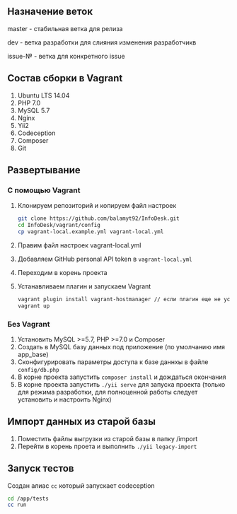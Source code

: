## Назначение веток
master - стабильная ветка для релиза

dev - ветка разработки для слияния изменения разработчикв

issue-№ - ветка для конкретного issue


## Состав сборки в Vagrant
1. Ubuntu LTS 14.04
2. PHP 7.0
3. MySQL 5.7
4. Nginx
5. Yii2
6. Codeception
7. Composer
8. Git


## Развертывание

### С помощью Vagrant

1. Клонируем репозиторий и копируем файл настроек

    ```bash
    git clone https://github.com/balamyt92/InfoDesk.git
    cd InfoDesk/vagrant/config
    cp vagrant-local.example.yml vagrant-local.yml
    ```

2. Правим файл настроек vagrant-local.yml
3. Добавляем GitHub personal API token в `vagrant-local.yml`
4. Переходим в корень проекта
5. Устанавливаем плагин и запускаем Vagrant

    ```bash
    vagrant plugin install vagrant-hostmanager // если плагин еще не установлен
    vagrant up
    ```

### Без Vagrant

1. Установить MySQL >=5.7, PHP >=7.0 и Composer
2. Создать в MySQL базу данных под приложение (по умолчанию имя app_base)
3. Сконфигурировать параметры доступа к базе даннхы в файле `config/db.php`
4. В корне проекта запустить `composer install` и дождаться окончания
5. В корне проекта запустить `./yii serve` для запуска проекта (только для режима разработки, для полноценной работы следует установить и настроить Nginx)

## Импорт данных из старой базы

1. Поместить файлы выгрузки из старой базы в папку /import
2. Перейти в корень проета и выполнить `./yii legacy-import`
    
## Запуск тестов
Создан алиас `cc` который запускает codeception
    
```bash
cd /app/tests
cc run
```
